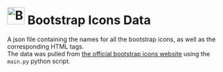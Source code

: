 # <img src="https://icons.getbootstrap.com/assets/img/icons-hero.png" alt="BS" width="40px" height="40px"/> Bootstrap Icons Data
A json file containing the names for all the bootstrap icons, as well as the corresponding HTML tags.  
The data was pulled from [the official bootstrap icons website](https://icons.getbootstrap.com/) using the `main.py` python script.
